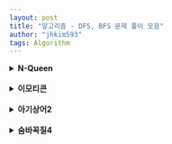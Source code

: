 ```yaml
---
layout: post
title: "알고리즘 - DFS, BFS 문제 풀이 모음"
author: "jhkim593"
tags: Algorithm
---
```


<details>
<summary><strong>N-Queen</strong></summary>
<div markdown="1">

> [문제 링크](https://www.acmicpc.net/problem/9663)

<br>
### 난이도 : ⭐⭐⭐

### 코드

N*N 체스판에 퀸이 N개 들어가야하기 때문에 각 행마다 퀸은 반드시 들어간다.
index를 행 값을 열로 나타내는 1차원 배열을 생성했다.
arr[0] = 3일 때 (0+1)행 3열에 퀸이 존재함을 의미
```java
import java.util.*;
import java.io.*;

public class Main {
    static int[] arr;
    static int n;
    static int answer = 0;
    public static void main(String []args) throws Exception{
        BufferedReader br = new BufferedReader(new InputStreamReader(System.in));
        StringTokenizer stz = new StringTokenizer(br.readLine());

        n = Integer.parseInt(stz.nextToken());

        arr = new int[n];
        dfs(0);
        System.out.println(answer);
    }
    public static void dfs(int cnt){
        if(cnt == n) {
            answer ++;
            return;
        }

        for(int i=0;i<n;i++){
            arr[cnt] = i;
            if(check(cnt)){
                dfs(cnt+1);                  
            }
        }
    }
    public static boolean check(int cnt){
        for(int i=0; i<cnt; i++){
            if(arr[i] == arr[cnt]) return false;
            if(Math.abs(cnt-i) == Math.abs(arr[cnt]-arr[i])) {
			return false;
		}
        }     
        return true;
    }

}
```
</div>
</details>

<br>

<details>
<summary><strong>이모티콘</strong></summary>
<div markdown="1">

> [문제 링크](https://www.acmicpc.net/problem/14226)

<br>
### 난이도 : ⭐⭐

### 코드
시간의 최솟값을 구해야하 하기 때문에 DFS를 사용했으며
이모티콘 개수 , 버퍼 개수를 조합한 문자열을 Map 키로 저장해 중복 실행되지 않도록함
```java
import java.io.*;
import java.util.*;

public class Main {
    static int[] arr;
    static int s;
    static Queue<int[]> que = new LinkedList<>();
    static int answer = 0;
    static Map<String, String> map = new HashMap<>();
    public static void main(String[] args) throws Exception{
        BufferedReader bf = new BufferedReader(new InputStreamReader(System.in));
        StringTokenizer stz = new StringTokenizer(bf.readLine());

        s = Integer.parseInt(stz.nextToken());

        que.add(new int[]{1,0,0});
        bfs();
        System.out.println(answer);

    }
    public static void bfs(){
        while(!que.isEmpty()){
            int []temp =que.poll();
            int num = temp[0];
            int count = temp[1];
            int buffer = temp[2];

            if(!checkKey(num,buffer)) continue;

            if(num == s) {
                answer = count;
                return;
            }

            for(int i=0; i<3; i++){
                if(i==0){
                    if(num > 0){
                        que.add(new int[]{num-1,count+1,buffer});
                    }
                } else if(i==1){
                    if(buffer > 0){
                        que.add(new int[]{num+buffer, count+1,buffer});
                    }
                } else if(i==2){
                    if(num > 0){
                        que.add(new int[]{num, count+1,num});
                    }
                }
            }
        }
    }
    public static boolean checkKey(int num, int buffer){
        String key = num+"/"+buffer;
        if(map.containsKey(key)) return false;
        map.put(key,"");
        return true;
    }
}
```
</div>
</details>


<br>

<details>
<summary><strong>아기상어2</strong></summary>
<div markdown="1">

> [문제 링크](https://www.acmicpc.net/problem/17086)

<br>
### 난이도 : ⭐⭐

배열 크기가 최대 50*50이기 때문에 시간 문제는 없을 것같아 BFS 사용
배열 요소가 0인 경우 1이 발견될 때까지 BFS로 최소 거리 구함

### 코드
```java
import java.io.*;
import java.util.*;

public class Main {
    static int[] arr;
    static int s;
    static Queue<int[]> que = new LinkedList<>();
    static int answer = 0;
    static Map<String, String> map = new HashMap<>();
    public static void main(String[] args) throws Exception{
        BufferedReader bf = new BufferedReader(new InputStreamReader(System.in));
        StringTokenizer stz = new StringTokenizer(bf.readLine());

        s = Integer.parseInt(stz.nextToken());

        que.add(new int[]{1,0,0});
        bfs();
        System.out.println(answer);

    }
    public static void bfs(){
        while(!que.isEmpty()){
            int []temp =que.poll();
            int num = temp[0];
            int count = temp[1];
            int buffer = temp[2];

            if(!checkKey(num,buffer)) continue;

            if(num == s) {
                answer = count;
                return;
            }

            for(int i=0; i<3; i++){
                if(i==0){
                    if(num > 0){
                        que.add(new int[]{num-1,count+1,buffer});
                    }
                } else if(i==1){
                    if(buffer > 0){
                        que.add(new int[]{num+buffer, count+1,buffer});
                    }
                } else if(i==2){
                    if(num > 0){
                        que.add(new int[]{num, count+1,num});
                    }
                }
            }
        }
    }
    public static boolean checkKey(int num, int buffer){
        String key = num+"/"+buffer;
        if(map.containsKey(key)) return false;
        map.put(key,"");
        return true;
    }
}
```
</div>
</details>


<br>

<details>
<summary><strong>숨바꼭질4</strong></summary>
<div markdown="1">

> [문제 링크](https://www.acmicpc.net/problem/13913)

<br>
### 난이도 : ⭐⭐⭐

위치는 0이상 100,000이하 이며 이미 방문한 지점은 다시 방문할 필요가 없음.
history 배열을 생성해 history[i] i번째 이동하기 전 위치를 저장함.

**주의**
- String을 `+` 연산으로 이어 붙이게 되면 새로운 객체가 생성돼 메모리 사용 증가 , 성능 저하가 발생함을 간과  
- StringBuilder를 사용해 추가 객체 생성안되도록 `append` 사용
  - sb.append(s + " ")  (x)
  - sb.append(s).append(" ") (o) 

### 코드
```java
import java.io.*;
import java.util.*;

public class Main {
    static int s;
    static int e;
    static Queue<Integer> que = new LinkedList<>();
    static boolean [] visited = new boolean[100001];
    static int [] history = new int[100001];
    public static void main(String[] args) throws Exception{
        BufferedReader bf = new BufferedReader(new InputStreamReader(System.in));
        StringTokenizer stz = new StringTokenizer(bf.readLine());
        Deque<Integer> deque = new ArrayDeque<>();
        s = Integer.parseInt(stz.nextToken());
        e = Integer.parseInt(stz.nextToken());

        Arrays.fill(history,-1);
        que.add(s);
        visited[s] = true;
        bfs();

        int count = 0;
        int key = e;
        deque.add(e);

        while(true){
            int value = history[key];
            if(value == -1) {
                count = deque.size() -1;
                break;
            }
            key = value;
            deque.add(value);
        }

        StringBuilder sb = new StringBuilder();
        while(!deque.isEmpty()){
            sb.append(deque.pollLast()).append(' ');
        }

        System.out.println(count);
        System.out.println(sb.toString());
    }
    public static void bfs(){
        while(!que.isEmpty()){
            int cur = que.poll();

            if(cur == e){
                return;
            }

            for(int i=0; i<3; i++){
                int newCur = 0;
                if(i==0){
                    newCur = cur+1;
                } else if(i==1){
                    newCur = cur-1;
                } else {
                    newCur = cur*2;
                }
                if(newCur >= 0 && newCur <=100000 && !visited[newCur]){
                    visited[newCur] = true;
                    history[newCur] = cur;
                    que.add(newCur);
                }
            }
        }
    }
}
```
</div>
</details>
